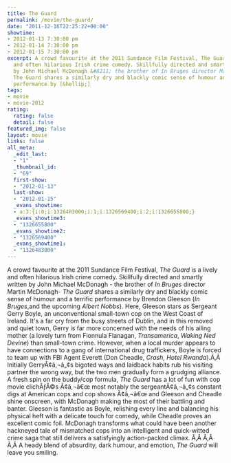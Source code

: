 ```yaml
---
title: The Guard
permalink: /movie/the-guard/
date: "2011-12-16T22:25:22+00:00"
showtime:
- 2012-01-13 7:30:00 pm
- 2012-01-14 7:30:00 pm
- 2012-01-15 7:30:00 pm
excerpt: A crowd favourite at the 2011 Sundance Film Festival, The Guard is a lively
  and often hilarious Irish crime comedy. Skillfully directed and smartly written
  by John Michael McDonagh &#8211; the brother of In Bruges director Martin McDonagh-
  The Guard shares a similarly dry and blackly comic sense of humour and a terrific
  performance by [&hellip;]
tags:
- movie
- movie-2012
rating:
  rating: false
  detail: false
featured_img: false
layout: movie
links: false
all_meta:
  _edit_last:
  - "1"
  _thumbnail_id:
  - "69"
  first-show:
  - "2012-01-13"
  last-show:
  - "2012-01-15"
  _evans_showtime:
  - a:3:{i:0;i:1326483000;i:1;i:1326569400;i:2;i:1326655800;}
  _evans_showtime3:
  - "1326655800"
  _evans_showtime2:
  - "1326569400"
  _evans_showtime1:
  - "1326483000"
---
```


A crowd favourite at the 2011 Sundance Film Festival, *The Guard* is a lively and often hilarious Irish crime comedy. Skillfully directed and smartly written by John Michael McDonagh - the brother of *In Bruges* director Martin McDonagh- *The Guard* shares a similarly dry and blackly comic sense of humour and a terrific performance by Brendon Gleeson (*In Bruges*,and the upcoming *Albert Nobbs*). Here, Gleeson stars as Sergeant Gerry Boyle, an unconventional small-town cop on the West Coast of Ireland. It's a far cry from the busy streets of Dublin, and in this removed and quiet town, Gerry is far more concerned with the needs of his ailing mother (a lovely turn from Fionnula Flanagan, *Transamerica*, *Waking Ned Devine*) than small-town crime. However, when a local murder appears to have connections to a gang of international drug traffickers, Boyle is forced to team up with FBI Agent Everett (Don Cheadle, *Crash, Hotel Rwanda*).Ã‚Â Initially GerryÃ¢â‚¬â„¢s bigoted ways and laidback habits rub his visiting partner the wrong way, but the two men gradually form a grudging alliance. A fresh spin on the buddy/cop formula, *The Guard* has a lot of fun with cop movie clichÃƒÂ©s Ã¢â‚¬â€œ most notably the sergeantÃ¢â‚¬â„¢s constant digs at American cops and cop shows Ã¢â‚¬â€œ and Gleeson and Cheadle shine onscreen, with McDonagh making the most of their battling and banter. Gleeson is fantastic as Boyle, relishing every line and balancing his physical heft with a delicate touch for comedy, while Cheadle proves an excellent comic foil. McDonagh transforms what could have been another hackneyed tale of mismatched cops into an intelligent and quick-witted crime saga that still delivers a satisfyingly action-packed climax. Ã‚Â Ã‚Â Ã‚Â A heady blend of absurdity, dark humour, and emotion, *The Guard* will leave you smiling.